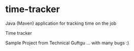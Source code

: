 # time-tracker
Java (Maven) application for tracking time on the job

Time tracker

Sample Project from Technical Guftgu ... with many bugs :)
